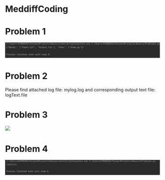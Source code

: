 # MeddiffCoding

# Problem 1
![](Problem1.PNG)

# Problem 2
Please find attached log file: mylog.log and corresponding output text file: logText.file

# Problem 3
![](Problem3.PNG)

# Problem 4
![](Problem4.PNG)
